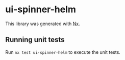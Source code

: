 # ui-spinner-helm

This library was generated with [Nx](https://nx.dev).


## Running unit tests

Run `nx test ui-spinner-helm` to execute the unit tests.

